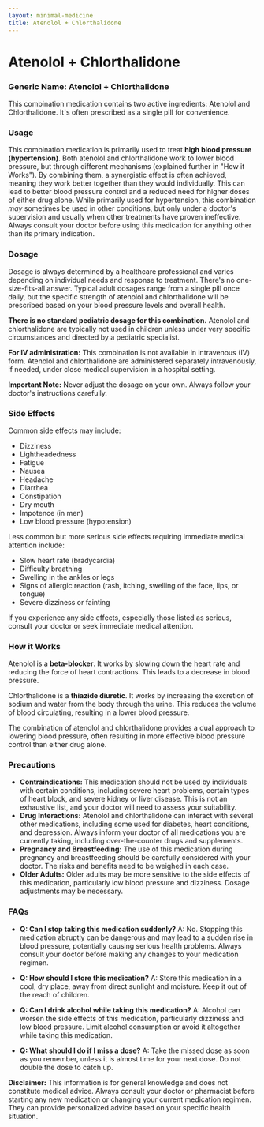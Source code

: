 ```yaml
---
layout: minimal-medicine
title: Atenolol + Chlorthalidone
---
```


# Atenolol + Chlorthalidone
### Generic Name: Atenolol + Chlorthalidone

This combination medication contains two active ingredients: Atenolol and Chlorthalidone.  It's often prescribed as a single pill for convenience.

### Usage

This combination medication is primarily used to treat **high blood pressure (hypertension)**.  Both atenolol and chlorthalidone work to lower blood pressure, but through different mechanisms (explained further in "How it Works").  By combining them, a synergistic effect is often achieved, meaning they work better together than they would individually.  This can lead to better blood pressure control and a reduced need for higher doses of either drug alone.  While primarily used for hypertension, this combination *may* sometimes be used in other conditions, but only under a doctor's supervision and usually when other treatments have proven ineffective.  Always consult your doctor before using this medication for anything other than its primary indication.


### Dosage

Dosage is always determined by a healthcare professional and varies depending on individual needs and response to treatment.  There's no one-size-fits-all answer.  Typical adult dosages range from a single pill once daily, but  the specific strength of atenolol and chlorthalidone will be prescribed based on your blood pressure levels and overall health.

**There is no standard pediatric dosage for this combination.**  Atenolol and chlorthalidone are typically not used in children unless under very specific circumstances and directed by a pediatric specialist.  

**For IV administration:** This combination is not available in intravenous (IV) form.  Atenolol and chlorthalidone are administered separately intravenously, if needed,  under close medical supervision in a hospital setting.


**Important Note:** Never adjust the dosage on your own. Always follow your doctor's instructions carefully.

### Side Effects

Common side effects may include:

* Dizziness
* Lightheadedness
* Fatigue
* Nausea
* Headache
* Diarrhea
* Constipation
* Dry mouth
* Impotence (in men)
* Low blood pressure (hypotension)

Less common but more serious side effects requiring immediate medical attention include:

* Slow heart rate (bradycardia)
* Difficulty breathing
* Swelling in the ankles or legs
* Signs of allergic reaction (rash, itching, swelling of the face, lips, or tongue)
* Severe dizziness or fainting


If you experience any side effects, especially those listed as serious, consult your doctor or seek immediate medical attention.


### How it Works

Atenolol is a **beta-blocker**. It works by slowing down the heart rate and reducing the force of heart contractions. This leads to a decrease in blood pressure.

Chlorthalidone is a **thiazide diuretic**.  It works by increasing the excretion of sodium and water from the body through the urine. This reduces the volume of blood circulating, resulting in a lower blood pressure.


The combination of atenolol and chlorthalidone provides a dual approach to lowering blood pressure, often resulting in more effective blood pressure control than either drug alone.


### Precautions

* **Contraindications:** This medication should not be used by individuals with certain conditions, including severe heart problems, certain types of heart block, and severe kidney or liver disease.  This is not an exhaustive list, and your doctor will need to assess your suitability.
* **Drug Interactions:** Atenolol and chlorthalidone can interact with several other medications, including some used for diabetes, heart conditions, and depression.  Always inform your doctor of all medications you are currently taking, including over-the-counter drugs and supplements.
* **Pregnancy and Breastfeeding:**  The use of this medication during pregnancy and breastfeeding should be carefully considered with your doctor.  The risks and benefits need to be weighed in each case.
* **Older Adults:** Older adults may be more sensitive to the side effects of this medication, particularly low blood pressure and dizziness.  Dosage adjustments may be necessary.


### FAQs

* **Q: Can I stop taking this medication suddenly?** A: No.  Stopping this medication abruptly can be dangerous and may lead to a sudden rise in blood pressure, potentially causing serious health problems. Always consult your doctor before making any changes to your medication regimen.

* **Q: How should I store this medication?** A: Store this medication in a cool, dry place, away from direct sunlight and moisture.  Keep it out of the reach of children.

* **Q: Can I drink alcohol while taking this medication?** A:  Alcohol can worsen the side effects of this medication, particularly dizziness and low blood pressure.  Limit alcohol consumption or avoid it altogether while taking this medication.

* **Q: What should I do if I miss a dose?** A:  Take the missed dose as soon as you remember, unless it is almost time for your next dose. Do not double the dose to catch up.


**Disclaimer:** This information is for general knowledge and does not constitute medical advice.  Always consult your doctor or pharmacist before starting any new medication or changing your current medication regimen.  They can provide personalized advice based on your specific health situation.
